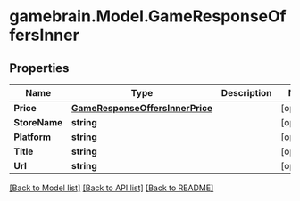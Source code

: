 # gamebrain.Model.GameResponseOffersInner

## Properties

Name | Type | Description | Notes
------------ | ------------- | ------------- | -------------
**Price** | [**GameResponseOffersInnerPrice**](GameResponseOffersInnerPrice.md) |  | [optional] 
**StoreName** | **string** |  | [optional] 
**Platform** | **string** |  | [optional] 
**Title** | **string** |  | [optional] 
**Url** | **string** |  | [optional] 

[[Back to Model list]](../README.md#documentation-for-models) [[Back to API list]](../README.md#documentation-for-api-endpoints) [[Back to README]](../README.md)

